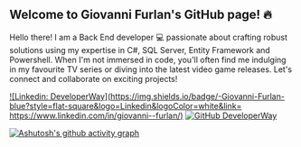 ## Welcome to Giovanni Furlan's GitHub page! 🔥

Hello there! I am a Back End developer 💻 passionate about crafting robust solutions using my expertise in C#, SQL Server, Entity Framework and Powershell. 
When I'm not immersed in code, you'll often find me indulging in my favourite TV series or diving into the latest video game releases. 
Let's connect and collaborate on exciting projects!

[![Linkedin: DeveloperWay](https://img.shields.io/badge/-Giovanni-Furlan-blue?style=flat-square&logo=Linkedin&logoColor=white&link= https://www.linkedin.com/in/giovanni--furlan/)](hhttps://www.linkedin.com/company/developerway/)
[![GitHub DeveloperWay](https://img.shields.io/github/followers/DeveloperWayIT?label=follow&style=social)](https://github.com/Giovanni-Furlan)

[![Ashutosh's github activity graph](https://github-readme-activity-graph.cyclic.app/graph?username=Giovanni-FurlanIT&theme=github-compact)](https://github.com/ashutosh00710/github-readme-activity-graph)




<!--
**Giovanni-Furlan/Giovanni-Furlan** is a ✨ _special_ ✨ repository because its `README.md` (this file) appears on your GitHub profile.

Here are some ideas to get you started:

- 🔭 I’m currently working on ...
- 🌱 I’m currently learning ...
- 👯 I’m looking to collaborate on ...
- 🤔 I’m looking for help with ...
- 💬 Ask me about ...
- 📫 How to reach me: ...
- 😄 Pronouns: ...
- ⚡ Fun fact: ...
-->
